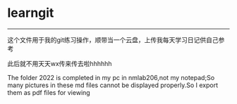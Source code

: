 # learngit

---

这个文件用于我的git练习操作，顺带当一个云盘，上传我每天学习日记供自己参考

此后就不用天天wx传来传去啦hhhhhh

The folder 2022 is completed in my pc in nmlab206,not my notepad;So many pictures in these md files cannot be displayed properly.So I export them as pdf files for viewing
